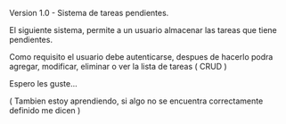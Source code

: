 Version 1.0 - Sistema de tareas pendientes.

El siguiente sistema, permite a un usuario almacenar las tareas que
tiene pendientes.

Como requisito el usuario debe autenticarse, despues de hacerlo
podra agregar, modificar, eliminar o ver la lista de tareas ( CRUD )

Espero les guste...

( Tambien estoy aprendiendo, si algo no se encuentra correctamente definido me dicen )

